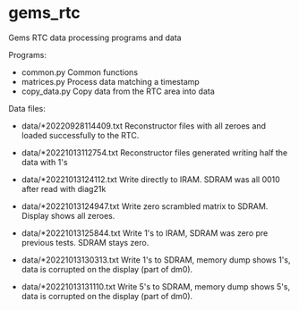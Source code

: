 # gems_rtc

Gems RTC data processing programs and data

Programs:
* common.py     Common functions
* matrices.py   Process data matching a timestamp
* copy_data.py  Copy data from the RTC area into data

Data files:

* data/*20220928114409.txt Reconstructor files with all zeroes and loaded successfully to the RTC.

* data/*20221013112754.txt Reconstructor files generated writing half the data with 1's

* data/*20221013124112.txt Write directly to IRAM. SDRAM was all 0010 after read with diag21k

* data/*20221013124947.txt Write zero scrambled matrix to SDRAM. Display shows all zeroes.

* data/*20221013125844.txt Write 1's to IRAM, SDRAM was zero pre previous tests. SDRAM stays zero. 

* data/*20221013130313.txt Write 1's to SDRAM, memory dump shows 1's, data is corrupted on the display (part of dm0).

* data/*20221013131110.txt Write 5's to SDRAM, memory dump shows 5's, data is corrupted on the display (part of dm0).
